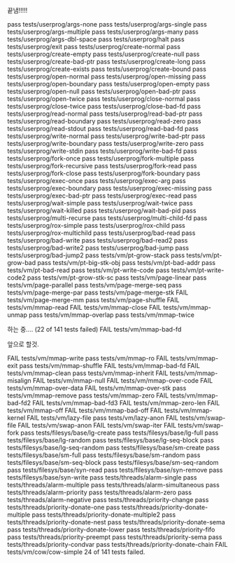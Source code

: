 끝냄!!!!!

pass tests/userprog/args-none
pass tests/userprog/args-single
pass tests/userprog/args-multiple
pass tests/userprog/args-many
pass tests/userprog/args-dbl-space
pass tests/userprog/halt
pass tests/userprog/exit
pass tests/userprog/create-normal
pass tests/userprog/create-empty
pass tests/userprog/create-null
pass tests/userprog/create-bad-ptr
pass tests/userprog/create-long
pass tests/userprog/create-exists
pass tests/userprog/create-bound
pass tests/userprog/open-normal
pass tests/userprog/open-missing
pass tests/userprog/open-boundary
pass tests/userprog/open-empty
pass tests/userprog/open-null
pass tests/userprog/open-bad-ptr
pass tests/userprog/open-twice
pass tests/userprog/close-normal
pass tests/userprog/close-twice
pass tests/userprog/close-bad-fd
pass tests/userprog/read-normal
pass tests/userprog/read-bad-ptr
pass tests/userprog/read-boundary
pass tests/userprog/read-zero
pass tests/userprog/read-stdout
pass tests/userprog/read-bad-fd
pass tests/userprog/write-normal
pass tests/userprog/write-bad-ptr
pass tests/userprog/write-boundary
pass tests/userprog/write-zero
pass tests/userprog/write-stdin
pass tests/userprog/write-bad-fd
pass tests/userprog/fork-once
pass tests/userprog/fork-multiple
pass tests/userprog/fork-recursive
pass tests/userprog/fork-read
pass tests/userprog/fork-close
pass tests/userprog/fork-boundary
pass tests/userprog/exec-once
pass tests/userprog/exec-arg
pass tests/userprog/exec-boundary
pass tests/userprog/exec-missing
pass tests/userprog/exec-bad-ptr
pass tests/userprog/exec-read
pass tests/userprog/wait-simple
pass tests/userprog/wait-twice
pass tests/userprog/wait-killed
pass tests/userprog/wait-bad-pid
pass tests/userprog/multi-recurse
pass tests/userprog/multi-child-fd
pass tests/userprog/rox-simple
pass tests/userprog/rox-child
pass tests/userprog/rox-multichild
pass tests/userprog/bad-read
pass tests/userprog/bad-write
pass tests/userprog/bad-read2
pass tests/userprog/bad-write2
pass tests/userprog/bad-jump
pass tests/userprog/bad-jump2
pass tests/vm/pt-grow-stack
pass tests/vm/pt-grow-bad
pass tests/vm/pt-big-stk-obj
pass tests/vm/pt-bad-addr
pass tests/vm/pt-bad-read
pass tests/vm/pt-write-code
pass tests/vm/pt-write-code2
pass tests/vm/pt-grow-stk-sc
pass tests/vm/page-linear
pass tests/vm/page-parallel
pass tests/vm/page-merge-seq
pass tests/vm/page-merge-par
pass tests/vm/page-merge-stk
FAIL tests/vm/page-merge-mm
pass tests/vm/page-shuffle
FAIL tests/vm/mmap-read
FAIL tests/vm/mmap-close
FAIL tests/vm/mmap-unmap
pass tests/vm/mmap-overlap
pass tests/vm/mmap-twice

하는 중.... (22 of 141 tests failed)
FAIL tests/vm/mmap-bad-fd

앞으로 할것.


FAIL tests/vm/mmap-write
pass tests/vm/mmap-ro
FAIL tests/vm/mmap-exit
pass tests/vm/mmap-shuffle
FAIL tests/vm/mmap-bad-fd
FAIL tests/vm/mmap-clean
pass tests/vm/mmap-inherit
FAIL tests/vm/mmap-misalign
FAIL tests/vm/mmap-null
FAIL tests/vm/mmap-over-code
FAIL tests/vm/mmap-over-data
FAIL tests/vm/mmap-over-stk
pass tests/vm/mmap-remove
pass tests/vm/mmap-zero
FAIL tests/vm/mmap-bad-fd2
FAIL tests/vm/mmap-bad-fd3
FAIL tests/vm/mmap-zero-len
FAIL tests/vm/mmap-off
FAIL tests/vm/mmap-bad-off
FAIL tests/vm/mmap-kernel
FAIL tests/vm/lazy-file
pass tests/vm/lazy-anon
FAIL tests/vm/swap-file
FAIL tests/vm/swap-anon
FAIL tests/vm/swap-iter
FAIL tests/vm/swap-fork
pass tests/filesys/base/lg-create
pass tests/filesys/base/lg-full
pass tests/filesys/base/lg-random
pass tests/filesys/base/lg-seq-block
pass tests/filesys/base/lg-seq-random
pass tests/filesys/base/sm-create
pass tests/filesys/base/sm-full
pass tests/filesys/base/sm-random
pass tests/filesys/base/sm-seq-block
pass tests/filesys/base/sm-seq-random
pass tests/filesys/base/syn-read
pass tests/filesys/base/syn-remove
pass tests/filesys/base/syn-write
pass tests/threads/alarm-single
pass tests/threads/alarm-multiple
pass tests/threads/alarm-simultaneous
pass tests/threads/alarm-priority
pass tests/threads/alarm-zero
pass tests/threads/alarm-negative
pass tests/threads/priority-change
pass tests/threads/priority-donate-one
pass tests/threads/priority-donate-multiple
pass tests/threads/priority-donate-multiple2
pass tests/threads/priority-donate-nest
pass tests/threads/priority-donate-sema
pass tests/threads/priority-donate-lower
pass tests/threads/priority-fifo
pass tests/threads/priority-preempt
pass tests/threads/priority-sema
pass tests/threads/priority-condvar
pass tests/threads/priority-donate-chain
FAIL tests/vm/cow/cow-simple
24 of 141 tests failed.